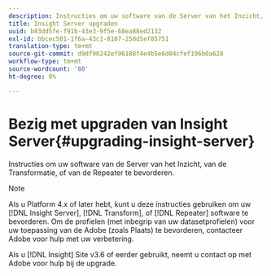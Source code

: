 ```yaml
---
description: Instructies om uw software van de Server van het Inzicht, van de Transformatie, of van de Repeater te bevorderen.
title: Insight Server upgraden
uuid: b83dd5fe-f91b-43e3-9f5e-68ea88ed2132
exl-id: bbcec501-1f6a-43c1-8107-258d5ef85751
translation-type: tm+mt
source-git-commit: d9df90242ef96188f4e4b5e6d04cfef196b0a628
workflow-type: tm+mt
source-wordcount: '80'
ht-degree: 0%

---
```


# Bezig met upgraden van Insight Server{#upgrading-insight-server}

Instructies om uw software van de Server van het Inzicht, van de Transformatie, of van de Repeater te bevorderen.

>[!NOTE]
>
>Als u Platform 4.x of later hebt, kunt u deze instructies gebruiken om uw [!DNL Insight Server], [!DNL Transform], of [!DNL Repeater] software te bevorderen. Om de profielen (met inbegrip van uw datasetprofielen) voor uw toepassing van de Adobe (zoals Plaats) te bevorderen, contacteer Adobe voor hulp met uw verbetering.

Als u [!DNL Insight] Site v3.6 of eerder gebruikt, neemt u contact op met Adobe voor hulp bij de upgrade.
